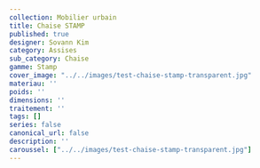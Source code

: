 ```yaml
---
collection: Mobilier urbain
title: Chaise STAMP
published: true
designer: Sovann Kim
category: Assises
sub_category: Chaise
gamme: Stamp
cover_image: "../../images/test-chaise-stamp-transparent.jpg"
materiau: ''
poids: ''
dimensions: ''
traitement: ''
tags: []
series: false
canonical_url: false
description: ''
caroussel: ["../../images/test-chaise-stamp-transparent.jpg"]
---
```

